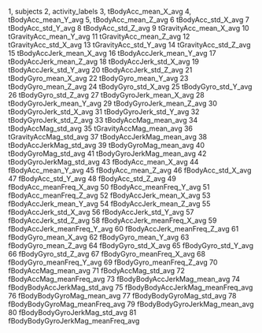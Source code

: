 1, subjects
2, activity_labels
3, tBodyAcc_mean_X_avg
4, tBodyAcc_mean_Y_avg
5, tBodyAcc_mean_Z_avg
6 tBodyAcc_std_X_avg
7 tBodyAcc_std_Y_avg
8 tBodyAcc_std_Z_avg
9 tGravityAcc_mean_X_avg
10 tGravityAcc_mean_Y_avg
11 tGravityAcc_mean_Z_avg
12 tGravityAcc_std_X_avg
13 tGravityAcc_std_Y_avg
14 tGravityAcc_std_Z_avg
15 tBodyAccJerk_mean_X_avg
16 tBodyAccJerk_mean_Y_avg
17 tBodyAccJerk_mean_Z_avg
18 tBodyAccJerk_std_X_avg
19 tBodyAccJerk_std_Y_avg
20 tBodyAccJerk_std_Z_avg
21 tBodyGyro_mean_X_avg
22 tBodyGyro_mean_Y_avg
23 tBodyGyro_mean_Z_avg
24 tBodyGyro_std_X_avg
25 tBodyGyro_std_Y_avg
26 tBodyGyro_std_Z_avg
27 tBodyGyroJerk_mean_X_avg
28 tBodyGyroJerk_mean_Y_avg
29 tBodyGyroJerk_mean_Z_avg
30 tBodyGyroJerk_std_X_avg
31 tBodyGyroJerk_std_Y_avg
32 tBodyGyroJerk_std_Z_avg
33 tBodyAccMag_mean_avg
34 tBodyAccMag_std_avg
35 tGravityAccMag_mean_avg
36 tGravityAccMag_std_avg
37 tBodyAccJerkMag_mean_avg
38 tBodyAccJerkMag_std_avg
39 tBodyGyroMag_mean_avg
40 tBodyGyroMag_std_avg
41 tBodyGyroJerkMag_mean_avg
42 tBodyGyroJerkMag_std_avg
43 fBodyAcc_mean_X_avg
44 fBodyAcc_mean_Y_avg
45 fBodyAcc_mean_Z_avg
46 fBodyAcc_std_X_avg
47 fBodyAcc_std_Y_avg
48 fBodyAcc_std_Z_avg
49 fBodyAcc_meanFreq_X_avg
50 fBodyAcc_meanFreq_Y_avg
51 fBodyAcc_meanFreq_Z_avg
52 fBodyAccJerk_mean_X_avg
53 fBodyAccJerk_mean_Y_avg
54 fBodyAccJerk_mean_Z_avg
55 fBodyAccJerk_std_X_avg
56 fBodyAccJerk_std_Y_avg
57 fBodyAccJerk_std_Z_avg
58 fBodyAccJerk_meanFreq_X_avg
59 fBodyAccJerk_meanFreq_Y_avg
60 fBodyAccJerk_meanFreq_Z_avg
61 fBodyGyro_mean_X_avg
62 fBodyGyro_mean_Y_avg
63 fBodyGyro_mean_Z_avg
64 fBodyGyro_std_X_avg
65 fBodyGyro_std_Y_avg
66 fBodyGyro_std_Z_avg
67 fBodyGyro_meanFreq_X_avg
68 fBodyGyro_meanFreq_Y_avg
69 fBodyGyro_meanFreq_Z_avg
70 fBodyAccMag_mean_avg
71 fBodyAccMag_std_avg
72 fBodyAccMag_meanFreq_avg
73 fBodyBodyAccJerkMag_mean_avg
74 fBodyBodyAccJerkMag_std_avg
75 fBodyBodyAccJerkMag_meanFreq_avg
76 fBodyBodyGyroMag_mean_avg
77 fBodyBodyGyroMag_std_avg
78 fBodyBodyGyroMag_meanFreq_avg
79 fBodyBodyGyroJerkMag_mean_avg
80 fBodyBodyGyroJerkMag_std_avg
81 fBodyBodyGyroJerkMag_meanFreq_avg